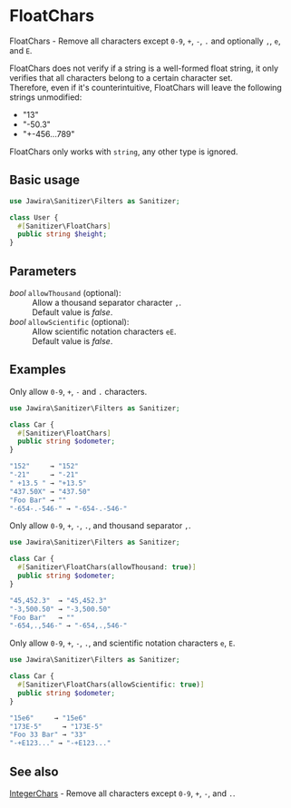 # FloatChars

FloatChars - Remove all characters except `0-9`, `+`, `-`, `.` and
optionally `,`, `e`, and `E`.

FloatChars does not verify if a string is a well-formed float string, it only
verifies that all characters belong to a certain character set.<br>
Therefore, even if it's counterintuitive, FloatChars will leave the following
strings unmodified:

* "13"
* "-50.3"
* "+-456...789"

FloatChars only works with `string`, any other type is ignored.

## Basic usage

```php
use Jawira\Sanitizer\Filters as Sanitizer;

class User {
  #[Sanitizer\FloatChars]
  public string $height;
}
```

## Parameters

<dl>
<dt><em>bool</em> <code>allowThousand</code> (optional):</dt>
<dd>
Allow a thousand separator character <code>,</code>.<br>
Default value is <em>false</em>.
</dd>
<dt><em>bool</em> <code>allowScientific</code> (optional):</dt>
<dd>
Allow scientific notation characters <code>eE</code>.<br>
Default value is <em>false</em>.
</dd>
</dl>

## Examples

Only allow `0-9`, `+`, `-` and `.` characters.

```php
use Jawira\Sanitizer\Filters as Sanitizer;

class Car {
  #[Sanitizer\FloatChars]
  public string $odometer;
}
```

```php
"152"     → "152"
"-21"     → "-21"
" +13.5 " → "+13.5"
"437.50X" → "437.50"
"Foo Bar" → ""
"-654-.-546-" → "-654-.-546-"
```

Only allow `0-9`, `+`, `-`, `.`, and thousand separator `,`.

```php
use Jawira\Sanitizer\Filters as Sanitizer;

class Car {
  #[Sanitizer\FloatChars(allowThousand: true)]
  public string $odometer;
}
```

```php
"45,452.3"  → "45,452.3"
"-3,500.50" → "-3,500.50"
"Foo Bar"   → ""
"-654,.,546-" → "-654,.,546-"
```

Only allow `0-9`, `+`, `-`, `.`, and scientific notation characters `e`, `E`.

```php
use Jawira\Sanitizer\Filters as Sanitizer;

class Car {
  #[Sanitizer\FloatChars(allowScientific: true)]
  public string $odometer;
}
```

```php
"15e6"     → "15e6"
"173E-5"     → "173E-5"
"Foo 33 Bar" → "33"
"-+E123..." → "-+E123..."
```

## See also

[IntegerChars](IntegerChars.md) - Remove all characters except `0-9`, `+`, `-`,
and `.`.

